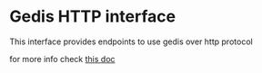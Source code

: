 # Gedis HTTP interface

This interface provides endpoints to use gedis over http protocol 

for more info check [this doc](https://github.com/threefoldtech/jumpscaleX_core/blob/development/JumpscaleCore/servers/gedis_http/README.md)